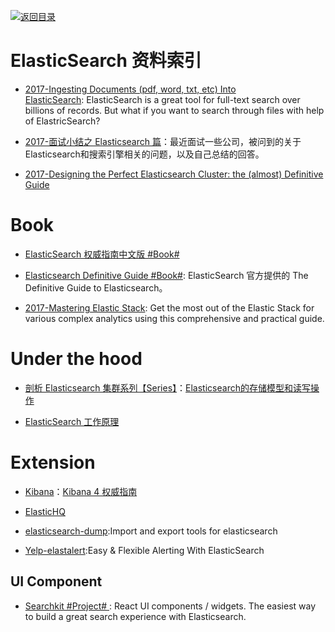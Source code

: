 [![返回目录](https://parg.co/UGo)](https://parg.co/b4z) 
 
 

# ElasticSearch 资料索引

- [2017-Ingesting Documents (pdf, word, txt, etc) Into ElasticSearch](https://blog.ambar.cloud/ingesting-documents-pdf-word-txt-etc-into-elasticsearch/): ElasticSearch is a great tool for full-text search over billions of records. But what if you want to search through files with help of ElastricSearch?

- [2017-面试小结之 Elasticsearch 篇](http://ginobefunny.com/post/elasticsearch_interview_questions/)：最近面试一些公司，被问到的关于Elasticsearch和搜索引擎相关的问题，以及自己总结的回答。 

- [2017-Designing the Perfect Elasticsearch Cluster: the (almost) Definitive Guide](https://parg.co/byu) 

# Book

- [ElasticSearch 权威指南中文版 #Book#](http://es.xiaoleilu.com/010_Intro/00_README.html)

- [Elasticsearch Definitive Guide #Book#](https://github.com/elastic/elasticsearch-definitive-guide): ElasticSearch 官方提供的 The Definitive Guide to Elasticsearch。

- [2017-Mastering Elastic Stack](https://parg.co/bgs): Get the most out of the Elastic Stack for various complex analytics using this comprehensive and practical guide.

# Under the hood

- [剖析 Elasticsearch 集群系列【Series】](http://www.infoq.com/cn/articles/analysis-of-elasticsearch-cluster-part01?from=groupmessage&isappinstalled=1)：[Elasticsearch的存储模型和读写操作]()

- [ElasticSearch 工作原理](https://my.oschina.net/yjwxh/blog/675354)

# Extension

- [Kibana](https://github.com/elastic/kibana)：[Kibana 4 权威指南](http://www.code123.cc/docs/kibana-logstash/v4/index.html)

- [ElasticHQ](http://www.elastichq.org/index.html)

- [elasticsearch-dump](https://github.com/taskrabbit/elasticsearch-dump):Import and export tools for elasticsearch

- [Yelp-elastalert](https://github.com/Yelp/elastalert):Easy & Flexible Alerting With ElasticSearch


## UI Component

- [Searchkit #Project# ](https://github.com/searchkit/searchkit): React UI components / widgets. The easiest way to build a great search experience with Elasticsearch.




